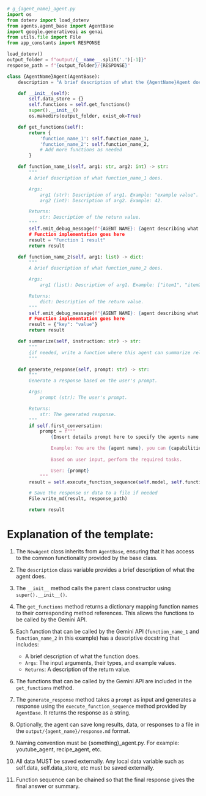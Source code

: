 ```python
# g_{agent_name}_agent.py
import os
from dotenv import load_dotenv
from agents.agent_base import AgentBase
import google.generativeai as genai
from utils.file import File
from app_constants import RESPONSE

load_dotenv()
output_folder = f"output/{__name__.split('.')[-1]}"
response_path = f"{output_folder}/{RESPONSE}"

class {AgentName}Agent(AgentBase):
    description = "A brief description of what the {AgentName}Agent does."

    def __init__(self):
        self.data_store = {}
        self.functions = self.get_functions()
        super().__init__()
        os.makedirs(output_folder, exist_ok=True)

    def get_functions(self):
        return {
            'function_name_1': self.function_name_1,
            'function_name_2': self.function_name_2,
            # Add more functions as needed
        }

    def function_name_1(self, arg1: str, arg2: int) -> str:
        """
        A brief description of what function_name_1 does.

        Args:
            arg1 (str): Description of arg1. Example: "example value".
            arg2 (int): Description of arg2. Example: 42.

        Returns:
            str: Description of the return value.
        """
        self.emit_debug_message(f"{AGENT NAME}: {agent describing what it's trying to do}", "{AGENT NAME}")    
        # Function implementation goes here
        result = "Function 1 result"
        return result

    def function_name_2(self, arg1: list) -> dict:
        """
        A brief description of what function_name_2 does.

        Args:
            arg1 (list): Description of arg1. Example: ["item1", "item2"].

        Returns:
            dict: Description of the return value.
        """
        self.emit_debug_message(f"{AGENT NAME}: {agent describing what it's trying to do}", "{AGENT NAME}")   
        # Function implementation goes here
        result = {"key": "value"}
        return result

    def summarize(self, instruction: str) -> str:
        """
        {if needed, write a function where this agent can summarize relevant data collected from other functions}
        """

    def generate_response(self, prompt: str) -> str:
        """
        Generate a response based on the user's prompt.

        Args:
            prompt (str): The user's prompt.

        Returns:
            str: The generated response.
        """
        if self.first_conversation:
            prompt = f"""
                {Insert details prompt here to specify the agents name, identity, and capabilities}

                Example: You are the {agent name}, you can {capabilities}.
        
                Based on user input, perform the required tasks.

                User: {prompt}
            """
        result = self.execute_function_sequence(self.model, self.functions, prompt, self.chat)

        # Save the response or data to a file if needed
        File.write_md(result, response_path)

        return result
```

# Explanation of the template:

1. The `NewAgent` class inherits from `AgentBase`, ensuring that it has access to the common functionality provided by the base class.

2. The `description` class variable provides a brief description of what the agent does.

3. The `__init__` method calls the parent class constructor using `super().__init__()`.

4. The `get_functions` method returns a dictionary mapping function names to their corresponding method references. This allows the functions to be called by the Gemini API.

5. Each function that can be called by the Gemini API (`function_name_1` and `function_name_2` in this example) has a descriptive docstring that includes:
   - A brief description of what the function does.
   - `Args`: The input arguments, their types, and example values.
   - `Returns`: A description of the return value.

6. The functions that can be called by the Gemini API are included in the `get_functions` method.

7. The `generate_response` method takes a `prompt` as input and generates a response using the `execute_function_sequence` method provided by `AgentBase`. It returns the response as a string.

8. Optionally, the agent can save long results, data, or responses to a file in the `output/{agent_name}/response.md` format.

9. Naming convention must be {something}_agent.py. For example: youtube_agent, recipe_agent, etc.

10. All data MUST be saved externally. Any local data variable such as self.data, self.data_store, etc must be saved externally.

11. Function sequence can be chained so that the final response gives the final answer or summary.
